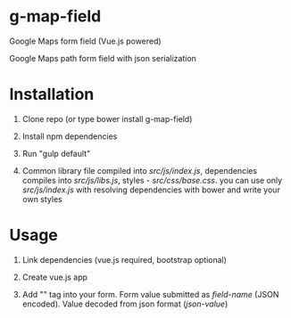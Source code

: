 # g-map-field
Google Maps form field (Vue.js powered)

Google Maps path form field with json serialization

# Installation
1) Clone repo (or type bower install g-map-field)

2) Install npm dependencies

3) Run "gulp default"

4) Common library file compiled into *src/js/index.js*, dependencies compiles into *src/js/libs.js*, styles - *src/css/base.css*.
you can use only *src/js/index.js* with resolving dependencies with bower and write your own styles

# Usage

1) Link dependencies (vue.js required, bootstrap optional)

2) Create vue.js app

3) Add "<path-input field-name="field-name" field-value='json-value'></path-input>" tag into your form. Form value submitted as *field-name* (JSON encoded).
Value decoded from json format (*json-value*)
